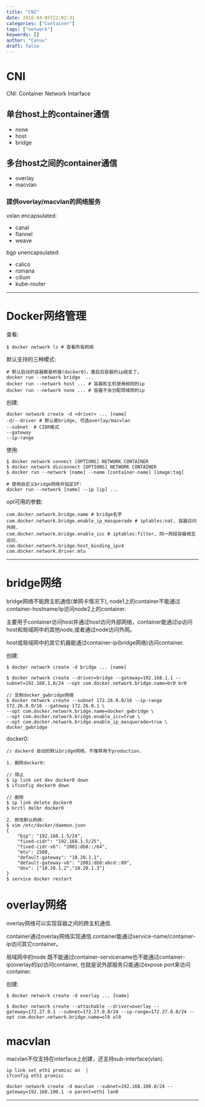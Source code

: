 ```yaml
---
title: "CNI"
date: 2018-04-05T22:02:31
categories: ["Container"]
tags: ["network"]
keywords: []
author: "Canux"
draft: false
---
```


# CNI

CNI: Container Network Intarface

## 单台host上的container通信

* none
* host
* bridge

## 多台host之间的container通信

* overlay
* macvlan

### 提供overlay/macvlan的网络服务

vxlan encapsulated:

* canal
* flannel
* weave

bgp unencapsulated:

* calico
* romana
* cilium
* kube-router

***

# Docker网络管理

查看:

    $ docker network ls # 查看所有网络

默认支持的三种模式: 

    # 默认启动的容器都是桥接(docker0)，重启后容器的ip就变了。
    docker run --network bridge  ...
    docker run --network host ... # 容器和主机使用相同的ip
    docker run --network none ... # 容器不会分配局域网的ip

创建:

    docker network create -d <driver> ... [name]
    -d/--driver # 默认是bridge, 可选overlay/macvlan
    --subnet  # CIDR格式
    --gateway
    --ip-range

使用:

    $ docker network connect [OPTIONS] NETWORK CONTAINER
    $ docker network disconnect [OPTIONS] NETWORK CONTAINER
    $ docker run --network [name] --name [container-name] [image:tag]

    # 使用自定义bridge网络并指定IP:
    docker run --network [name] --ip [ip] ...

opt可用的参数:

    com.docker.network.bridge.name # bridge名字
    com.docker.network.bridge.enable_ip_masquerade # iptables:nat, 容器访问外网.
    com.docker.network.bridge.enable_icc # iptables:filter, 同一网段容器相互访问.
    com.docker.network.bridge.host_binding_ipv4
    com.docker.network.driver.mtu

***

# bridge网络

bridge网络不能跨主机通信(单网卡情况下), node1上的container不能通过container-hostname/ip访问node2上的container.

主要用于container访问host并通过host访问外部网络，container能通过ip访问host和局域网中的其他node,或者通过node访问外网。

host或局域网中的其它机器能通过container-ip(bridge网络)访问container.

创建:

    $ docker network create -d bridge ... [name]

    $ docker network create --driver=bridge --gateway=192.168.1.1 --subnet=192.168.1.0/24 --opt com.docker.network.bridge.name=br0 br0

    // 定制docker_gwbridge网络
    $ docker network create --subnet 172.26.0.0/16 --ip-range 172.26.0.0/16 --gateway 172.26.0.1 \ 
    --opt com.docker.network.bridge.name=docker_gwbridge \
    --opt com.docker.network.bridge.enable_icc=true \ 
    --opt com.docker.network.bridge.enable_ip_masquerade=true \ 
    docker_gwbridge

docker0:

    // dockerd 自动的默认bridge网络，不推荐用于production.

    1. 删除docker0:

    // 停止
    $ ip link set dev docker0 down
    $ ifconfig docker0 down

    // 删除
    $ ip link delete docker0
    $ brctl delbr docker0

    2. 修改默认网络:
    $ vim /etc/docker/daemon.json
    {
        "bip": "192.168.1.5/24",
        "fixed-cidr": "192.168.1.5/25",
        "fixed-cidr-v6": "2001:db8::/64",
        "mtu": 1500,
        "default-gateway": "10.20.1.1",
        "default-gateway-v6": "2001:db8:abcd::89",
        "dns": ["10.20.1.2","10.20.1.3"]
    }
    $ service docker restart

# overlay网络

overlay网络可以实现容器之间的跨主机通信.

container通过overlay网络实现通信.container能通过service-name/container-ip访问其它container。

局域网中的node 既不能通过container-servicename也不能通过container-ip(overlay的ip)访问container, 也就是说外部服务只能通过expose port来访问container.

创建:

    $ docker network create -d overlay ... [name]

    $ docker network create --attachable --driver=overlay --gateway=172.27.0.1 --subnet=172.27.0.0/24 --ip-range=172.27.0.0/24 --opt com.docker.network.bridge.name=ol0 ol0

# macvlan

macvlan不仅支持在interface上创建，还支持sub-interface(vlan).

    ip link set eth1 promisc on  |  
    ifconfig eth1 promisc 

    docker network create -d macvlan --subnet=192.168.100.0/24 --gateway=192.168.100.1 -o parent=eth1 lan0

***